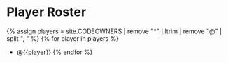 # Player Roster
 
 {% assign players = site.CODEOWNERS | remove "*" | ltrim | remove "@" | split ", " %}
 {% for player in players %}
  - [@{{player}}](https://github.com/{{player}})
 	{% endfor %}

